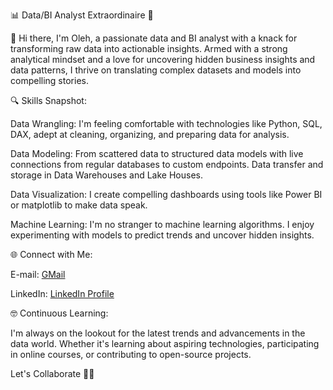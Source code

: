 📊 Data/BI Analyst Extraordinaire 🚀

👋 Hi there, I'm Oleh, a passionate data and BI analyst with a knack for transforming raw data into actionable insights. Armed with a strong analytical mindset and a love for uncovering hidden business insights and data patterns, I thrive on translating complex datasets and models into compelling stories.

🔍 Skills Snapshot:

Data Wrangling: I'm feeling comfortable with technologies like Python, SQL, DAX, adept at cleaning, organizing, and preparing data for analysis.

Data Modeling: From scattered data to structured data models with live connections from regular databases to custom endpoints. Data transfer and storage in Data Warehouses and Lake Houses.

Data Visualization: I create compelling dashboards using tools like Power BI or matplotlib to make data speak.

Machine Learning: I'm no stranger to machine learning algorithms. I enjoy experimenting with models to predict trends and uncover hidden insights.

🌐 Connect with Me:

E-mail: [GMail](mailto:obaliuta@gmail.com)

LinkedIn: [LinkedIn Profile](https://www.linkedin.com/in/baliuta/)

🤓 Continuous Learning:

I'm always on the lookout for the latest trends and advancements in the data world. Whether it's learning about aspiring technologies, participating in online courses, or contributing to open-source projects.

Let's Collaborate 🚀✨
<!---
obaliuta/obaliuta is a ✨ special ✨ repository because its `README.md` (this file) appears on your GitHub profile.
You can click the Preview link to take a look at your changes.
--->
